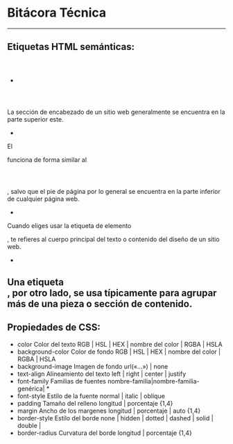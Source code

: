 # Bitácora Técnica
---
## Etiquetas HTML semánticas:
- <header></header>
La sección de encabezado de un sitio web generalmente se encuentra en la parte superior este. 
- <footer></footer>
El **<footer></footer>** funciona de forma similar al <header></header>, salvo que el pie de página por lo general se encuentra en la parte inferior de cualquier página web.
- <main></main>
Cuando eliges usar la etiqueta de elemento <main></main>, te refieres al cuerpo principal del texto o contenido del diseño de un sitio web.
- <section></section>
 Una etiqueta <section></section>, por otro lado, se usa típicamente para agrupar más de una pieza o sección de contenido.
---
## Propiedades de CSS:
- color	            Color del texto	        RGB | HSL | HEX | nombre del color | RGBA | HSLA
- background-color	Color de fondo	        RGB | HSL | HEX | nombre del color | RGBA | HSLA
- background-image	Imagen de fondo	        url(«…») | none
- text-align	    Alineamiento del texto	left | right | center | justify
- font-family	    Familias de fuentes	    nombre-familia|nombre-familia-genérica| *
- font-style	    Estilo de la fuente	    normal | italic | oblique
- padding	        Tamaño del relleno	    longitud | porcentaje {1,4}
- margin	        Ancho de los margenes	longitud | porcentaje | auto {1,4}
- border-style	    Estilo del borde	    none | hidden | dotted | dashed | solid | double |
- border-radius	    Curvatura del borde	    longitud | porcentaje {1,4}